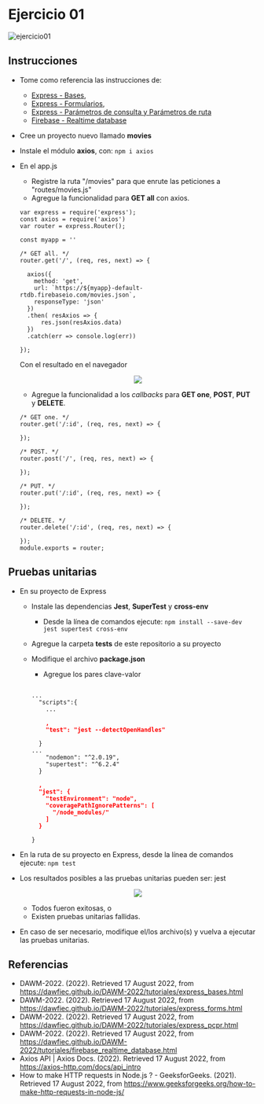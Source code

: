 # Ejercicio 01

![ejercicio01](imagenes/ejercicio01.png)


## Instrucciones

* Tome como referencia las instrucciones de:

  + [Express - Bases](https://dawfiec.github.io/DAWM-2022/tutoriales/express_bases.html),
  + [Express - Formularios](https://dawfiec.github.io/DAWM-2022/tutoriales/express_forms.html),
  + [Express - Parámetros de consulta y Parámetros de ruta](https://dawfiec.github.io/DAWM-2022/tutoriales/express_pcpr.html)
  + [Firebase - Realtime database](https://dawfiec.github.io/DAWM-2022/tutoriales/firebase_realtime_database.html)

* Cree un proyecto nuevo llamado **movies**
* Instale el módulo **axios**, con: `npm i axios`
* En el app.js
  + Registre la ruta "/movies" para que enrute las peticiones a "routes/movies.js"
  + Agregue la funcionalidad para **GET all** con axios.

  ```
  var express = require('express');
  const axios = require('axios')
  var router = express.Router();

  const myapp = ''

  /* GET all. */
  router.get('/', (req, res, next) => {

    axios({
      method: 'get',
      url: `https://${myapp}-default-rtdb.firebaseio.com/movies.json`,
      responseType: 'json'
    })
    .then( resAxios => {
        res.json(resAxios.data)
    })
    .catch(err => console.log(err))

  });
  ```

  Con el resultado en el navegador

  <p align="center">  
    <img src="imagenes/GET-all.png">
  </p>

  + Agregue la funcionalidad a los _callbacks_ para **GET one**, **POST**, **PUT** y **DELETE**.

  ```
  /* GET one. */
  router.get('/:id', (req, res, next) => {

  });

  /* POST. */
  router.post('/', (req, res, next) => {

  });

  /* PUT. */
  router.put('/:id', (req, res, next) => {

  });

  /* DELETE. */
  router.delete('/:id', (req, res, next) => {

  });
  module.exports = router;
  ``` 


## Pruebas unitarias

* En su proyecto de Express 
  + Instale las dependencias **Jest**, **SuperTest** y **cross-env**
    - Desde la línea de comandos ejecute: `npm install --save-dev jest supertest cross-env`
  + Agregue la carpeta **tests** de este repositorio a su proyecto 
  + Modifique el archivo **package.json**
    - Agregue los pares clave-valor

    <pre><code>
    ...
      "scripts":{
        ...
        <b style="color:red">
        ,
        "test": "jest --detectOpenHandles"
        </b>
      }
    ...
        "nodemon": "^2.0.19",
        "supertest": "^6.2.4"
      }
      <b style="color:red">
      ,
      "jest": {
        "testEnvironment": "node",
        "coveragePathIgnorePatterns": [
          "/node_modules/"
        ]
      }
      </b>
    }
    </code></pre> 

* En la ruta de su proyecto en Express, desde la línea de comandos ejecute: `npm test`
* Los resultados posibles a las pruebas unitarias pueden ser: jest
  
  <p align="center">
    <img src="imagenes/jest.png">
  </p>

  + Todos fueron exitosas, o
  + Existen pruebas unitarias fallidas.
* En caso de ser necesario, modifique el/los archivo(s) y vuelva a ejecutar las pruebas unitarias.

## Referencias 

* DAWM-2022. (2022). Retrieved 17 August 2022, from https://dawfiec.github.io/DAWM-2022/tutoriales/express_bases.html
* DAWM-2022. (2022). Retrieved 17 August 2022, from https://dawfiec.github.io/DAWM-2022/tutoriales/express_forms.html
* DAWM-2022. (2022). Retrieved 17 August 2022, from https://dawfiec.github.io/DAWM-2022/tutoriales/express_pcpr.html
* DAWM-2022. (2022). Retrieved 17 August 2022, from https://dawfiec.github.io/DAWM-2022/tutoriales/firebase_realtime_database.html
* Axios API | Axios Docs. (2022). Retrieved 17 August 2022, from https://axios-http.com/docs/api_intro
* How to make HTTP requests in Node.js ? - GeeksforGeeks. (2021). Retrieved 17 August 2022, from https://www.geeksforgeeks.org/how-to-make-http-requests-in-node-js/